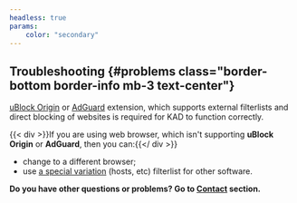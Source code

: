 ```yaml
---
headless: true
params:
    color: "secondary"
---
```

## Troubleshooting {#problems class="border-bottom border-info mb-3 text-center"}

[uBlock Origin](https://github.com/gorhill/uBlock#installation) or [AdGuard](https://adguard.com/adguard-browser-extension/overview.html) extension, which supports external filterlists and direct blocking of websites is required for KAD to function correctly.

{{< div >}}If you are using web browser, which isn't supporting **uBlock Origin** or **AdGuard**, then you can:{{</ div >}}
* change to a different browser;
* use [a special variation](#hosts "recommended only for advanced users") (hosts, etc) filterlist for other software.

**Do you have other questions or problems? Go to [Contact](contact) section.**

